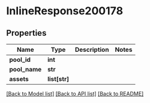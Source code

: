 # InlineResponse200178

## Properties
Name | Type | Description | Notes
------------ | ------------- | ------------- | -------------
**pool_id** | **int** |  | 
**pool_name** | **str** |  | 
**assets** | **list[str]** |  | 

[[Back to Model list]](../README.md#documentation-for-models) [[Back to API list]](../README.md#documentation-for-api-endpoints) [[Back to README]](../README.md)

